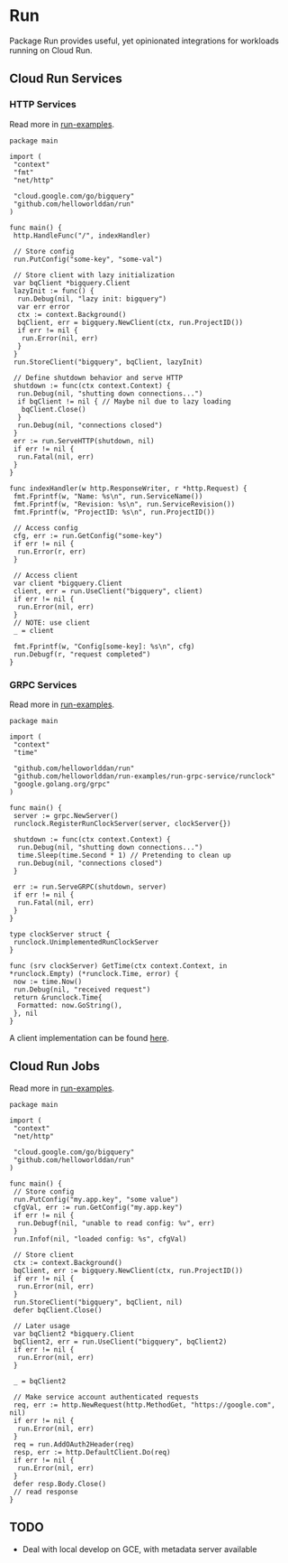 # Run

Package Run provides useful, yet opinionated integrations for workloads running
on Cloud Run.

## Cloud Run Services

### HTTP Services

Read more in
[run-examples](https://github.com/helloworlddan/run-examples/tree/main/run-http-service).

```golang
package main

import (
 "context"
 "fmt"
 "net/http"

 "cloud.google.com/go/bigquery"
 "github.com/helloworlddan/run"
)

func main() {
 http.HandleFunc("/", indexHandler)

 // Store config
 run.PutConfig("some-key", "some-val")

 // Store client with lazy initialization
 var bqClient *bigquery.Client
 lazyInit := func() {
  run.Debug(nil, "lazy init: bigquery")
  var err error
  ctx := context.Background()
  bqClient, err = bigquery.NewClient(ctx, run.ProjectID())
  if err != nil {
   run.Error(nil, err)
  }
 }
 run.StoreClient("bigquery", bqClient, lazyInit)

 // Define shutdown behavior and serve HTTP
 shutdown := func(ctx context.Context) {
  run.Debug(nil, "shutting down connections...")
  if bqClient != nil { // Maybe nil due to lazy loading
   bqClient.Close()
  }
  run.Debug(nil, "connections closed")
 }
 err := run.ServeHTTP(shutdown, nil)
 if err != nil {
  run.Fatal(nil, err)
 }
}

func indexHandler(w http.ResponseWriter, r *http.Request) {
 fmt.Fprintf(w, "Name: %s\n", run.ServiceName())
 fmt.Fprintf(w, "Revision: %s\n", run.ServiceRevision())
 fmt.Fprintf(w, "ProjectID: %s\n", run.ProjectID())

 // Access config
 cfg, err := run.GetConfig("some-key")
 if err != nil {
  run.Error(r, err)
 }

 // Access client
 var client *bigquery.Client
 client, err = run.UseClient("bigquery", client)
 if err != nil {
  run.Error(nil, err)
 }
 // NOTE: use client
 _ = client

 fmt.Fprintf(w, "Config[some-key]: %s\n", cfg)
 run.Debugf(r, "request completed")
}
```

### GRPC Services

Read more in
[run-examples](https://github.com/helloworlddan/run-examples/tree/main/run-grpc-service).

```golang
package main

import (
 "context"
 "time"

 "github.com/helloworlddan/run"
 "github.com/helloworlddan/run-examples/run-grpc-service/runclock"
 "google.golang.org/grpc"
)

func main() {
 server := grpc.NewServer()
 runclock.RegisterRunClockServer(server, clockServer{})

 shutdown := func(ctx context.Context) {
  run.Debug(nil, "shutting down connections...")
  time.Sleep(time.Second * 1) // Pretending to clean up
  run.Debug(nil, "connections closed")
 }

 err := run.ServeGRPC(shutdown, server)
 if err != nil {
  run.Fatal(nil, err)
 }
}

type clockServer struct {
 runclock.UnimplementedRunClockServer
}

func (srv clockServer) GetTime(ctx context.Context, in *runclock.Empty) (*runclock.Time, error) {
 now := time.Now()
 run.Debug(nil, "received request")
 return &runclock.Time{
  Formatted: now.GoString(),
 }, nil
}
```

A client implementation can be found
[here](https://github.com/helloworlddan/run-examples/tree/main/run-grpc-client).

## Cloud Run Jobs

Read more in
[run-examples](https://github.com/helloworlddan/run-examples/tree/main/run-job).

```golang
package main

import (
 "context"
 "net/http"

 "cloud.google.com/go/bigquery"
 "github.com/helloworlddan/run"
)

func main() {
 // Store config
 run.PutConfig("my.app.key", "some value")
 cfgVal, err := run.GetConfig("my.app.key")
 if err != nil {
  run.Debugf(nil, "unable to read config: %v", err)
 }
 run.Infof(nil, "loaded config: %s", cfgVal)

 // Store client
 ctx := context.Background()
 bqClient, err := bigquery.NewClient(ctx, run.ProjectID())
 if err != nil {
  run.Error(nil, err)
 }
 run.StoreClient("bigquery", bqClient, nil)
 defer bqClient.Close()

 // Later usage
 var bqClient2 *bigquery.Client
 bqClient2, err = run.UseClient("bigquery", bqClient2)
 if err != nil {
  run.Error(nil, err)
 }

 _ = bqClient2

 // Make service account authenticated requests
 req, err := http.NewRequest(http.MethodGet, "https://google.com", nil)
 if err != nil {
  run.Error(nil, err)
 }
 req = run.AddOAuth2Header(req)
 resp, err := http.DefaultClient.Do(req)
 if err != nil {
  run.Error(nil, err)
 }
 defer resp.Body.Close()
 // read response
}
```

## TODO

- Deal with local develop on GCE, with metadata server available
